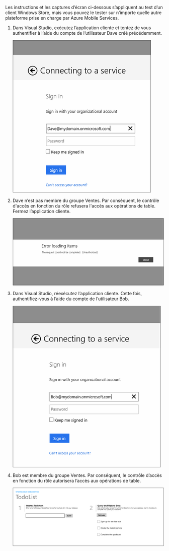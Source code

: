 
Les instructions et les captures d’écran ci-dessous s’appliquent au test d’un client Windows Store, mais vous pouvez le tester sur n’importe quelle autre plateforme prise en charge par Azure Mobile Services.

1. Dans Visual Studio, exécutez l’application cliente et tentez de vous authentifier à l’aide du compte de l’utilisateur Dave créé précédemment. 

    ![](./media/mobile-services-aad-rbac-test-app/dave-login.png)

2. Dave n’est pas membre du groupe Ventes. Par conséquent, le contrôle d'accès en fonction du rôle refusera l'accès aux opérations de table. Fermez l’application cliente.

    ![](./media/mobile-services-aad-rbac-test-app/unauthorized.png)

3. Dans Visual Studio, réexécutez l’application cliente. Cette fois, authentifiez-vous à l’aide du compte de l’utilisateur Bob.

    ![](./media/mobile-services-aad-rbac-test-app/bob-login.png)

4. Bob est membre du groupe Ventes. Par conséquent, le contrôle d’accès en fonction du rôle autorisera l’accès aux opérations de table.

    ![](./media/mobile-services-aad-rbac-test-app/success.png)

<!---HONumber=August15_HO6-->